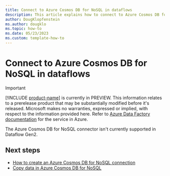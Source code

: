 ```yaml
---
title: Connect to Azure Cosmos DB for NoSQL in dataflows
description: This article explains how to connect to Azure Cosmos DB for NoSQL in dataflows.
author: DougKlopfenstein
ms.author: dougklo
ms.topic: how-to
ms.date: 05/23/2023
ms.custom: template-how-to 
---
```


# Connect to Azure Cosmos DB for NoSQL in dataflows

> [!IMPORTANT]
> [!INCLUDE [product-name](../includes/product-name.md)] is currently in PREVIEW.
> This information relates to a prerelease product that may be substantially modified before it's released. Microsoft makes no warranties, expressed or implied, with respect to the information provided here. Refer to [Azure Data Factory documentation](/azure/data-factory/) for the service in Azure.

The Azure Cosmos DB for NoSQL connector isn't currently supported in Dataflow Gen2.

## Next steps

- [How to create an Azure Cosmos DB for NoSQL connection](connector-azure-cosmosdb-for-nosql.md)
- [Copy data in Azure Cosmos DB for NoSQL](connector-azure-cosmosdb-for-nosql-copy-activity.md)
